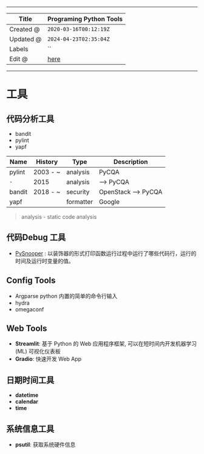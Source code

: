 -----

| Title     | Programing Python Tools                             |
| --------- | --------------------------------------------------- |
| Created @ | `2020-03-16T00:12:19Z`                              |
| Updated @ | `2024-04-23T02:35:04Z`                              |
| Labels    | \`\`                                                |
| Edit @    | [here](https://github.com/junxnone/xwiki/issues/90) |

-----

# 工具

## 代码分析工具

  - bandit
  - pylint
  - yapf

| Name   | History   | Type      | Description          |
| ------ | --------- | --------- | -------------------- |
| pylint | 2003 - \~ | analysis  | PyCQA                |
| `-`    | 2015      | analysis  | \--\> PyCQA          |
| bandit | 2018 - \~ | security  | OpenStack --\> PyCQA |
| yapf   |           | formatter | Google               |

> analysis - static code analysis

## 代码Debug 工具

  - [PySnooper](https://github.com/cool-RR/PySnooper) :
    以装饰器的形式打印函数运行过程中运行了哪些代码行，运行的时间及运行时变量的值。

## Config Tools

  - Argparse python 内置的简单的命令行输入
  - hydra
  - omegaconf

## Web Tools

  - **Streamlit**: 基于 Python 的 Web 应用程序框架, 可以在短时间内开发机器学习 (ML) 可视化仪表板
  - **Gradio**: 快速开发 Web App

## 日期时间工具

  - **datetime**
  - **calendar**
  - **time**

## 系统信息工具

  - **psutil**: 获取系统硬件信息
